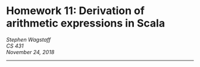 Homework 11: Derivation of arithmetic expressions in Scala 
==========================================================

*Stephen Wagstaff* \
*CS 431* \
*November 24, 2018*

---

